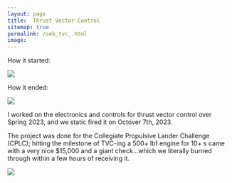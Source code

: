 ```yaml
---
layout: page
title:  Thrust Vector Control
sitemap: true
permalink: /seb_tvc_.html
image: 
---
```


How it started: 

<img src="/images/posts/seb/tvc/TVC_supernode.gif">

How it ended: 

<img src="/images/posts/seb/tvc/TVC_hotfire1.gif">

I worked on the electronics and controls for thrust vector control over Spring 2023, and we static fired it on Octover 7th, 2023. 

The project was done for the Collegiate Propulsive Lander Challenge (CPLC); hitting the milestone of TVC-ing a 500+ lbf engine for 10+ s came with a very nice $15,000 and a giant check...which we literally burned through within a few hours of receiving it. 

<img src="/images/posts/seb/tvc/Burn2_Drone.gif">




